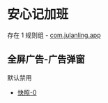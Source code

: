 # 安心记加班

存在 1 规则组 - [com.julanling.app](/src/apps/com.julanling.app.ts)

## 全屏广告-广告弹窗

默认禁用

- [快照-0](https://i.gkd.li/import/13523567)

